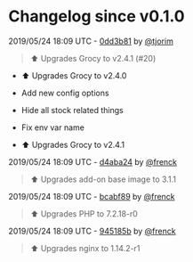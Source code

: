 # Changelog since v0.1.0

2019/05/24 18:09 UTC - [0dd3b81](https://github.com/hassio-addons/addon-grocy/commit/0dd3b81031f64ee169e3ce6f381f6b78c1c37b39) by [@tjorim](https://github.com/tjorim)
> ⬆️ Upgrades Grocy to v2.4.1 (#20)

* ⬆️ Upgrades Grocy to v2.4.0

* Add new config options

* Hide all stock related things

* Fix env var name

* ⬆️ Upgrades Grocy to v2.4.1 

2019/05/24 18:09 UTC - [d4aba24](https://github.com/hassio-addons/addon-grocy/commit/d4aba244d1f49d9813cb7bde8a33f23d4c4335b4) by [@frenck](https://github.com/frenck)
> :arrow_up: Upgrades add-on base image to 3.1.1 

2019/05/24 18:09 UTC - [bcabf89](https://github.com/hassio-addons/addon-grocy/commit/bcabf89ca393cc99e31c72e50a8b6e52c77b1372) by [@frenck](https://github.com/frenck)
> :arrow_up: Upgrades PHP to 7.2.18-r0 

2019/05/24 18:09 UTC - [945185b](https://github.com/hassio-addons/addon-grocy/commit/945185b3eb106eb4814f66c1f722e60534b6c33d) by [@frenck](https://github.com/frenck)
> :arrow_up: Upgrades nginx to 1.14.2-r1 

